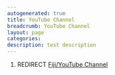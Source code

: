 ```yaml
---
autogenerated: true
title: YouTube Channel
breadcrumb: YouTube Channel
layout: page
categories: 
description: test description
---
```


1.  REDIRECT [Fiji/YouTube Channel](Fiji/YouTube_Channel "wikilink")
